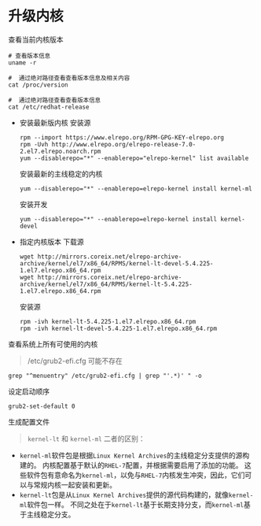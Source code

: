 # 升级内核

查看当前内核版本

```shell
# 查看版本信息
uname -r

#  通过绝对路径查看查看版本信息及相关内容
cat /proc/version

#  通过绝对路径查看查看版本信息
cat /etc/redhat-release
```

-   安装最新版内核
    安装源
    ```shell
    rpm --import https://www.elrepo.org/RPM-GPG-KEY-elrepo.org
    rpm -Uvh http://www.elrepo.org/elrepo-release-7.0-2.el7.elrepo.noarch.rpm
    yum --disablerepo="*" --enablerepo="elrepo-kernel" list available
    ```
    安装最新的主线稳定的内核
    ```纯文本
    yum --disablerepo="*" --enablerepo=elrepo-kernel install kernel-ml
    ```
    安装开发
    ```纯文本
    yum --disablerepo="*" --enablerepo=elrepo-kernel install kernel-devel
    ```
-   指定内核版本
    下载源
    ```纯文本
    wget http://mirrors.coreix.net/elrepo-archive-archive/kernel/el7/x86_64/RPMS/kernel-lt-devel-5.4.225-1.el7.elrepo.x86_64.rpm
    wget http://mirrors.coreix.net/elrepo-archive-archive/kernel/el7/x86_64/RPMS/kernel-lt-5.4.225-1.el7.elrepo.x86_64.rpm
    ```
    安装源
    ```shell
    rpm -ivh kernel-lt-5.4.225-1.el7.elrepo.x86_64.rpm
    rpm -ivh kernel-lt-devel-5.4.225-1.el7.elrepo.x86_64.rpm
    ```

查看系统上所有可使用的内核

> /etc/grub2-efi.cfg 可能不存在

```纯文本
grep "^menuentry" /etc/grub2-efi.cfg | grep "'.*)' " -o
```

设定启动顺序

```纯文本
grub2-set-default 0
```

生成配置文件

> `kernel-lt` 和 `kernel-ml` 二者的区别：

-   `kernel-ml`软件包是根据`Linux Kernel Archives`的主线稳定分支提供的源构建的。 内核配置基于默认的`RHEL-7`配置，并根据需要启用了添加的功能。 这些软件包有意命名为`kernel-ml`，以免与`RHEL-7`内核发生冲突，因此，它们可以与常规内核一起安装和更新。
-   `kernel-lt`包是从`Linux Kernel Archives`提供的源代码构建的，就像`kernel-ml`软件包一样。 不同之处在于`kernel-lt`基于长期支持分支，而`kernel-ml`基于主线稳定分支。
